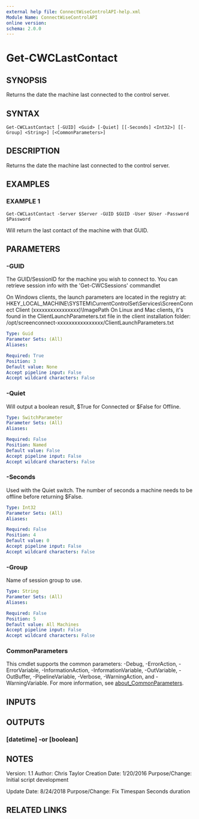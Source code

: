 ```yaml
---
external help file: ConnectWiseControlAPI-help.xml
Module Name: ConnectWiseControlAPI
online version:
schema: 2.0.0
---
```


# Get-CWCLastContact

## SYNOPSIS
Returns the date the machine last connected to the control server.

## SYNTAX

```
Get-CWCLastContact [-GUID] <Guid> [-Quiet] [[-Seconds] <Int32>] [[-Group] <String>] [<CommonParameters>]
```

## DESCRIPTION
Returns the date the machine last connected to the control server.

## EXAMPLES

### EXAMPLE 1
```
Get-CWCLastContact -Server $Server -GUID $GUID -User $User -Password $Password
```

Will return the last contact of the machine with that GUID.

## PARAMETERS

### -GUID
The GUID/SessionID for the machine you wish to connect to.
You can retrieve session info with the 'Get-CWCSessions' commandlet

On Windows clients, the launch parameters are located in the registry at:
  HKEY_LOCAL_MACHINE\SYSTEM\CurrentControlSet\Services\ScreenConnect Client (xxxxxxxxxxxxxxxx)\ImagePath
On Linux and Mac clients, it's found in the ClientLaunchParameters.txt file in the client installation folder:
  /opt/screenconnect-xxxxxxxxxxxxxxxx/ClientLaunchParameters.txt

```yaml
Type: Guid
Parameter Sets: (All)
Aliases:

Required: True
Position: 3
Default value: None
Accept pipeline input: False
Accept wildcard characters: False
```

### -Quiet
Will output a boolean result, $True for Connected or $False for Offline.

```yaml
Type: SwitchParameter
Parameter Sets: (All)
Aliases:

Required: False
Position: Named
Default value: False
Accept pipeline input: False
Accept wildcard characters: False
```

### -Seconds
Used with the Quiet switch.
The number of seconds a machine needs to be offline before returning $False.

```yaml
Type: Int32
Parameter Sets: (All)
Aliases:

Required: False
Position: 4
Default value: 0
Accept pipeline input: False
Accept wildcard characters: False
```

### -Group
Name of session group to use.

```yaml
Type: String
Parameter Sets: (All)
Aliases:

Required: False
Position: 5
Default value: All Machines
Accept pipeline input: False
Accept wildcard characters: False
```

### CommonParameters
This cmdlet supports the common parameters: -Debug, -ErrorAction, -ErrorVariable, -InformationAction, -InformationVariable, -OutVariable, -OutBuffer, -PipelineVariable, -Verbose, -WarningAction, and -WarningVariable. For more information, see [about_CommonParameters](http://go.microsoft.com/fwlink/?LinkID=113216).

## INPUTS

## OUTPUTS

### [datetime] -or [boolean]
## NOTES
Version:        1.1
Author:         Chris Taylor
Creation Date:  1/20/2016
Purpose/Change: Initial script development

Update Date:  8/24/2018
Purpose/Change: Fix Timespan Seconds duration

## RELATED LINKS
